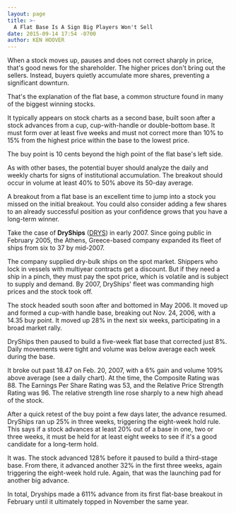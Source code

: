 ```yaml
---
layout: page
title: >-
  A Flat Base Is A Sign Big Players Won't Sell
date: 2015-09-14 17:54 -0700
author: KEN HOOVER
---
```





When a stock moves up, pauses and does not correct sharply in price, that's good news for the shareholder. The higher prices don't bring out the sellers. Instead, buyers quietly accumulate more shares, preventing a significant downturn.


That's the explanation of the flat base, a common structure found in many of the biggest winning stocks.


It typically appears on stock charts as a second base, built soon after a stock advances from a cup, cup-with-handle or double-bottom base. It must form over at least five weeks and must not correct more than 10% to 15% from the highest price within the base to the lowest price.


The buy point is 10 cents beyond the high point of the flat base's left side.


As with other bases, the potential buyer should analyze the daily and weekly charts for signs of institutional accumulation. The breakout should occur in volume at least 40% to 50% above its 50-day average.


A breakout from a flat base is an excellent time to jump into a stock you missed on the initial breakout. You could also consider adding a few shares to an already successful position as your confidence grows that you have a long-term winner.


Take the case of **DryShips** ([DRYS](https://research.investors.com/quote.aspx?symbol=DRYS)) in early 2007. Since going public in February 2005, the Athens, Greece-based company expanded its fleet of ships from six to 37 by mid-2007.


The company supplied dry-bulk ships on the spot market. Shippers who lock in vessels with multiyear contracts get a discount. But if they need a ship in a pinch, they must pay the spot price, which is volatile and is subject to supply and demand. By 2007, DryShips' fleet was commanding high prices and the stock took off.


The stock headed south soon after and bottomed in May 2006. It moved up and formed a cup-with handle base, breaking out Nov. 24, 2006, with a 14.35 buy point. It moved up 28% in the next six weeks, participating in a broad market rally.


DryShips then paused to build a five-week flat base that corrected just 8%. Daily movements were tight and volume was below average each week during the base.


It broke out past 18.47 on Feb. 20, 2007, with a 6% gain and volume 109% above average (see a daily chart). At the time, the Composite Rating was 88. The Earnings Per Share Rating was 53, and the Relative Price Strength Rating was 96. The relative strength line rose sharply to a new high ahead of the stock.


After a quick retest of the buy point a few days later, the advance resumed. DryShips ran up 25% in three weeks, triggering the eight-week hold rule. This says if a stock advances at least 20% out of a base in one, two or three weeks, it must be held for at least eight weeks to see if it's a good candidate for a long-term hold.


It was. The stock advanced 128% before it paused to build a third-stage base. From there, it advanced another 32% in the first three weeks, again triggering the eight-week hold rule. Again, that was the launching pad for another big advance.


In total, Dryships made a 611% advance from its first flat-base breakout in February until it ultimately topped in November the same year.




